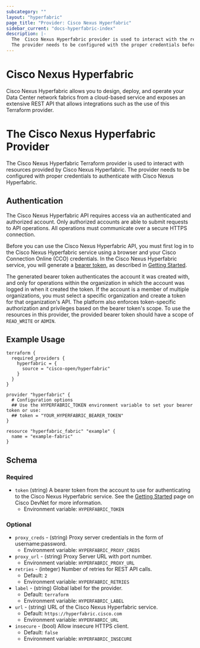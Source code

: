 ```yaml
---
subcategory: ""
layout: "hyperfabric"
page_title: "Provider: Cisco Nexus Hyperfabric"
sidebar_current: "docs-hyperfabric-index"
description: |-
  The  Cisco Nexus Hyperfabric provider is used to interact with the resources provided by Cisco Nexus Hyperfabric.
  The provider needs to be configured with the proper credentials before it can be used.
---
```


# Cisco Nexus Hyperfabric
Cisco Nexus Hyperfabric allows you to design, deploy, and operate your Data Center network fabrics from a cloud-based service and exposes an extensive REST API that allows integrations such as the use of this Terraform provider.

# The Cisco Nexus Hyperfabric Provider
The Cisco Nexus Hyperfabric Terraform provider is used to interact with resources provided by Cisco Nexus Hyperfabric. The provider needs to be configured with proper credentials to authenticate with Cisco Nexus Hyperfabric.

## Authentication
The Cisco Nexus Hyperfabric API requires access via an authenticated and authorized account. Only authorized accounts are able to submit requests to API operations. All operations must communicate over a secure HTTPS connection.

Before you can use the Cisco Nexus Hyperfabric API, you must first log in to the Cisco Nexus Hyperfabric service using a browser and your Cisco Connection Online (CCO) credentials. In the Cisco Nexus Hyperfabric service, you will generate a [bearer token](https://www.rfc-editor.org/rfc/rfc6750), as described in [Getting Started](https://devnetapps.cisco.com/docs/hyperfabric-api-documentation/getting-started).

The generated bearer token authenticates the account it was created with, and only for operations within the organization in which the account was logged in when it created the token. If the account is a member of multiple organizations, you must select a specific organization and create a token for that organization's API. The platform also enforces token-specific authorization and privileges based on the bearer token's scope. To use the resources in this provider, the provided bearer token should have a scope of `READ_WRITE` or `ADMIN`.



## Example Usage

```hcl
terraform {
  required_providers {
    hyperfabric = {
      source = "cisco-open/hyperfabric"
    }
  }
}

provider "hyperfabric" {
  # Configuration options
  ## Use the HYPERFABRIC_TOKEN environment variable to set your bearer token or use:
  ## token = "YOUR_HYPERFABRIC_BEARER_TOKEN"
}

resource "hyperfabric_fabric" "example" {
  name = "example-fabric"
}
```

## Schema

### Required
- `token` (string) A bearer token from the account to use for authenticating to the Cisco Nexus Hyperfabric service. See the [Getting Started](https://devnetapps.cisco.com/docs/hyperfabric-api-documentation/getting-started) page on Cisco DevNet for more information.
  - Environment variable: `HYPERFABRIC_TOKEN`

### Optional

- `proxy_creds` - (string) Proxy server credentials in the form of username:password.
  - Environment variable: `HYPERFABRIC_PROXY_CREDS`
- `proxy_url` - (string) Proxy Server URL with port number.
  - Environment variable: `HYPERFABRIC_PROXY_URL`
- `retries` - (integer) Number of retries for REST API calls.
  - Default: `2`
  - Environment variable: `HYPERFABRIC_RETRIES`
- `label` - (string) Global label for the provider.
  - Default: `terraform`
  - Environment variable: `HYPERFABRIC_LABEL`
- `url` - (string) URL of the Cisco Nexus Hyperfabric service.
  - Default: `https://hyperfabric.cisco.com`
  - Environment variable: `HYPERFABRIC_URL`
- `insecure` - (bool) Allow insecure HTTPS client.
  - Default: `false`
  - Environment variable: `HYPERFABRIC_INSECURE`
